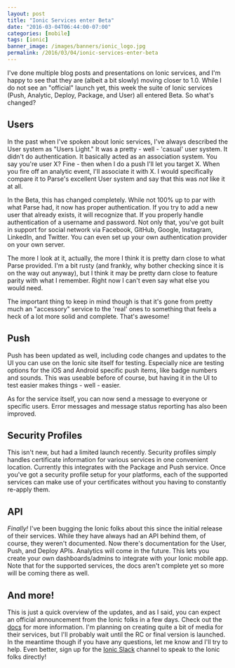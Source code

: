 ```yaml
---
layout: post
title: "Ionic Services enter Beta"
date: "2016-03-04T06:44:00-07:00"
categories: [mobile]
tags: [ionic]
banner_image: /images/banners/ionic_logo.jpg
permalink: /2016/03/04/ionic-services-enter-beta
---
```


I've done multiple blog posts and presentations on Ionic services, and I'm happy to see that they are (albeit a bit slowly) moving closer to 1.0. While I do not see an "official" launch yet, this week the suite of Ionic services (Push, Analytic, Deploy, Package, and User) all entered Beta. So what's changed?

<!--more-->

Users
--

In the past when I've spoken about Ionic services, I've always described the User system as "Users Light." It was a pretty - well - 'casual' user system. It didn't do authentication. It basically acted as an association system. You say you're user X? Fine - then when I do a push I'll let you target X. When you fire off an analytic event, I'll associate it with X. I would specifically compare it to Parse's excellent User system and say that this was *not* like it at all. 

In the Beta, this has changed completely. While not 100% up to par with what Parse had, it now has proper authentication. If you try to add a new user that already exists, it will recognize that. If you properly handle authentication of a username and password. Not only that, you've got built in support for social network via Facebook, GitHub, Google, Instagram, LinkedIn, and Twitter. You can even set up your own authentication provider on your own server. 

The more I look at it, actually, the more I think it is pretty darn close to what Parse provided. I'm a bit rusty (and frankly, why bother checking since it is on the way out anyway), but I think it may be pretty darn close to feature parity with what I remember. Right now I can't even say what else you would need. 

The important thing to keep in mind though is that it's gone from pretty much an "accessory" service to the 'real' ones to something that feels a heck of a lot more solid and complete. That's awesome! 

Push
--

Push has been updated as well, including code changes and updates to the UI you can use on the Ionic site itself for testing. Especially nice are testing options for the iOS and Android specific push items, like badge numbers and sounds. This was useable before of course, but having it in the UI to test easier makes things - well - easier.

As for the service itself, you can now send a message to everyone or specific users. Error messages and message status reporting has also been improved. 

Security Profiles
--

This isn't new, but had a limited launch recently. Security profiles simply handles certificate information for various services in one convenient location. Currently this integrates with the Package and Push service. Once you've got a security profile setup for your platforms, each of the supported services can make use of your certificates without you having to constantly re-apply them. 

API
--

*Finally!* I've been bugging the Ionic folks about this since the initial release of their services. While they have always had an API behind them, of course, they weren't documented. Now there's documentation for the User, Push, and Deploy APIs. Analytics will come in the future. This lets you create your own dashboards/admins to integrate with your Ionic mobile app. Note that for the supported services, the docs aren't complete yet so more will be coming there as well. 

And more!
--

This is just a quick overview of the updates, and as I said, you can expect an official announcement from the Ionic folks in a few days. Check out the [docs](http://docs.ionic.io/docs) for more information. I'm planning on creating quite a bit of media for their services, but I'll probably wait until the RC or final version is launched. In the meantime though if you have any questions, let me know and I'll try to help. Even better, 
sign up for the [Ionic Slack](http://ionicworldwide.herokuapp.com/) channel to speak to the Ionic folks directly!